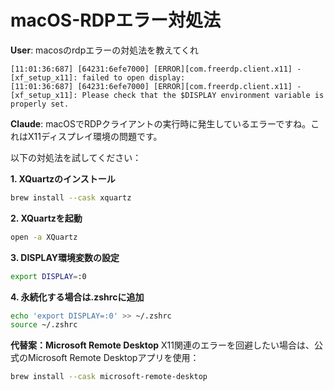# macOS-RDPエラー対処法

**User**:
macosのrdpエラーの対処法を教えてくれ

```
[11:01:36:687] [64231:6efe7000] [ERROR][com.freerdp.client.x11] - [xf_setup_x11]: failed to open display:
[11:01:36:687] [64231:6efe7000] [ERROR][com.freerdp.client.x11] - [xf_setup_x11]: Please check that the $DISPLAY environment variable is properly set.
```

**Claude**:
macOSでRDPクライアントの実行時に発生しているエラーですね。これはX11ディスプレイ環境の問題です。

以下の対処法を試してください：

**1. XQuartzのインストール**
```bash
brew install --cask xquartz
```

**2. XQuartzを起動**
```bash
open -a XQuartz
```

**3. DISPLAY環境変数の設定**
```bash
export DISPLAY=:0
```

**4. 永続化する場合は.zshrcに追加**
```bash
echo 'export DISPLAY=:0' >> ~/.zshrc
source ~/.zshrc
```

**代替案：Microsoft Remote Desktop**
X11関連のエラーを回避したい場合は、公式のMicrosoft Remote Desktopアプリを使用：
```bash
brew install --cask microsoft-remote-desktop
```

